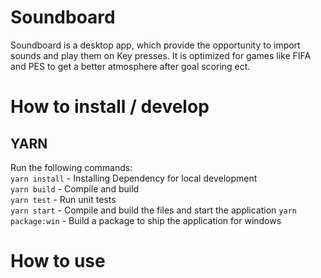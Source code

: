 # Soundboard

Soundboard is a desktop app, which provide the opportunity to import sounds and play them on Key presses.
It is optimized for games like FIFA and PES to get a better atmosphere after goal scoring ect.

# How to install / develop
## YARN
Run the following commands:  \
```yarn install``` - Installing Dependency for local development \
```yarn build``` - Compile and build \
```yarn test``` - Run unit tests \
```yarn start``` - Compile and build the files and start the application
```yarn package:win``` - Build a package to ship the application for windows

# How to use
